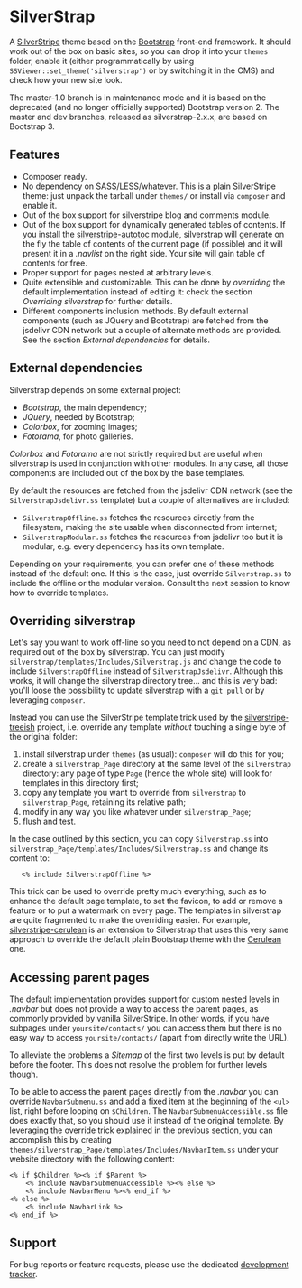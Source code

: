 SilverStrap
===========

A [SilverStripe](http://www.silverstripe.org/) theme based on the
[Bootstrap](http://twitter.github.io/bootstrap/) front-end framework.
It should work out of the box on basic sites, so you can drop it into
your `themes` folder, enable it (either programmatically by using
`SSViewer::set_theme('silverstrap')` or by switching it in the CMS) and
check how your new site look.

The master-1.0 branch is in maintenance mode and it is based on the
deprecated (and no longer officially supported) Bootstrap version 2.
The master and dev branches, released as silverstrap-2.x.x, are based
on Bootstrap 3.

Features
--------

* Composer ready.
* No dependency on SASS/LESS/whatever. This is a plain SilverStripe
  theme: just unpack the tarball under `themes/` or install via
  `composer` and enable it.
* Out of the box support for silverstripe blog and comments module.
* Out of the box support for dynamically generated tables of contents.
  If you install the [silverstripe-autotoc](http://dev.entidi.com/p/silverstripe-autotoc/)
  module, silverstrap will generate on the fly the table of contents of
  the current page (if possible) and it will present it in a _.navlist_
  on the right side. Your site will gain table of contents for free.
* Proper support for pages nested at arbitrary levels.
* Quite extensible and customizable. This can be done by _overriding_
  the default implementation instead of editing it: check the section
  *Overriding silverstrap* for further details.
* Different components inclusion methods. By default external components
  (such as JQuery and Bootstrap) are fetched from the jsdelivr CDN
  network but a couple of alternate methods are provided. See the
  section *External dependencies* for details.

External dependencies
---------------------

Silverstrap depends on some external project:

* _Bootstrap_, the main dependency;
* _JQuery_, needed by Bootstrap;
* _Colorbox_, for zooming images;
* _Fotorama_, for photo galleries.

_Colorbox_ and _Fotorama_ are not strictly required but are useful when
silverstrap is used in conjunction with other modules. In any case,
all those components are included out of the box by the base templates.

By default the resources are fetched from the jsdelivr CDN network (see
the `SilverstrapJsdelivr.ss` template) but a couple of alternatives are
included:

* `SilverstrapOffline.ss` fetches the resources directly from the
  filesystem, making the site usable when disconnected from internet;
* `SilverstrapModular.ss` fetches the resources from jsdelivr too but it
  is modular, e.g. every dependency has its own template.

Depending on your requirements, you can prefer one of these methods
instead of the default one. If this is the case, just override
`Silverstrap.ss` to include the offline or the modular version. Consult
the next session to know how to override templates.

Overriding silverstrap
----------------------

Let's say you want to work off-line so you need to not depend on a CDN,
as required out of the box by silverstrap. You can just modify
`silverstrap/templates/Includes/Silverstrap.js` and change the code to
include `SilverstrapOffline` instead of `SilverstrapJsdelivr`. Although
this works, it will change the silverstrap directory tree... and this
is very bad: you'll loose the possibility to update silverstrap with a
`git pull` or by leveraging `composer`.

Instead you can use the SilverStripe template trick used by the
[silverstripe-treeish](http://dev.entidi.com/p/silverstripe-treeish/)
project, i.e. override any template *without* touching a single byte of
the original folder:

1. install silverstrap under `themes` (as usual): `composer` will do
   this for you;
2. create a `silverstrap_Page` directory at the same level of the
   `silverstrap` directory: any page of type `Page` (hence the whole
   site) will look for templates in this directory first;
3. copy any template you want to override from `silverstrap` to
   `silverstrap_Page`, retaining its relative path;
4. modify in any way you like whatever under `silverstrap_Page`;
5. flush and test.

In the case outlined by this section, you can copy `Silverstrap.ss` into
`silverstrap_Page/templates/Includes/Silverstrap.ss` and change its
content to:

       <% include SilverstrapOffline %>

This trick can be used to override pretty much everything, such as to
enhance the default page template, to set the favicon, to add or remove
a feature or to put a watermark on every page. The templates in
silverstrap are quite fragmented to make the overriding easier. For
example, [silverstripe-cerulean](http://dev.entidi.com/p/silverstripe-cerulean/)
is an extension to Silverstrap that uses this very same approach to
override the default plain Bootstrap theme with the
[Cerulean](http://bootswatch.com/cerulean/) one.

Accessing parent pages
----------------------

The default implementation provides support for custom nested levels
in _.navbar_ but does not provide a way to access the parent pages, as
commonly provided by vanilla SilverStripe. In other words, if you have
subpages under `yoursite/contacts/` you can access them but there is no
easy way to access `yoursite/contacts/` (apart from directly write the
URL).

To alleviate the problems a *Sitemap* of the first two levels is put
by default before the footer. This does not resolve the problem for
further levels though.

To be able to access the parent pages directly from the _.navbar_ you
can override `NavbarSubmenu.ss` and add a fixed item at the beginning
of the `<ul>` list, right before looping on `$Children`. The
`NavbarSubmenuAccessible.ss` file does exactly that, so you should use
it instead of the original template. By leveraging the override trick
explained in the previous section, you can accomplish this by creating
`themes/silverstrap_Page/templates/Includes/NavbarItem.ss` under your
website directory with the following content:

    <% if $Children %><% if $Parent %>
        <% include NavbarSubmenuAccessible %><% else %>
        <% include NavbarMenu %><% end_if %>
    <% else %>
        <% include NavbarLink %>
    <% end_if %>

Support
-------

For bug reports or feature requests, please use the dedicated
[development tracker](http://dev.entidi.com/p/silverstrap/).
